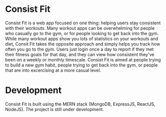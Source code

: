 # Consist Fit
Consist Fit is a web app focused on one thing: helping users stay consistent with their workouts. Many workout apps can be overwhelming for people who casually go to the gym, or for people looking to get back into the gym. While many workout apps show you lots of statistics on your workouts and diet, Consit Fit takes the opposite approach and simply helps you track how often you go to the gym. Users just login once a day to report if they met their fitness goals for that day, and they can view how consistent they've been on a weekly or monthly timescale. Consist Fit is aimed at people trying to build a new gym habit, people trying to get back into the gym, or people that are into excercising at a more casual level.

# Development
Consist Fit is built using the MERN stack (MongoDB, ExpressJS, ReactJS, NodeJS). The project is still under development.
